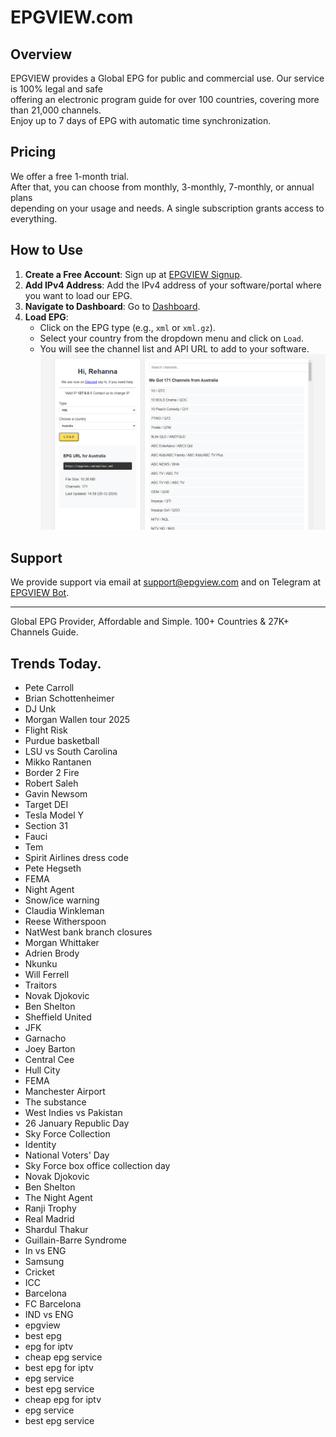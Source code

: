 # EPGVIEW.com



## Overview
EPGVIEW provides a Global EPG for public and commercial use. Our service is 100% legal and safe\
offering an electronic program guide for over 100 countries, covering more than 21,000 channels.\
Enjoy up to 7 days of EPG with automatic time synchronization.

## Pricing
We offer a free 1-month trial. \
After that, you can choose from monthly, 3-monthly, 7-monthly, or annual plans \
depending on your usage and needs. A single subscription grants access to everything.

## How to Use
1. **Create a Free Account**: Sign up at [EPGVIEW Signup](https://epgview.com/signup.php).
2. **Add IPv4 Address**: Add the IPv4 address of your software/portal where you want to load our EPG.
3. **Navigate to Dashboard**: Go to [Dashboard](https://epgview.com/dashboard.php).
4. **Load EPG**:
   - Click on the EPG type (e.g., `xml` or `xml.gz`).
   - Select your country from the dropdown menu and click on `Load`.
   - You will see the channel list and API URL to add to your software.
![EPGVIEW](img/dashboard.png)
## Support
We provide support via email at [support@epgview.com](mailto:support@epgview.com) and on Telegram at [EPGVIEW Bot](https://t.me/epgview_bot).

---

Global EPG Provider, Affordable and Simple. 100+ Countries & 27K+ Channels Guide.

## Trends Today.

- Pete Carroll
- Brian Schottenheimer
- DJ Unk
- Morgan Wallen tour 2025
- Flight Risk
- Purdue basketball
- LSU vs South Carolina
- Mikko Rantanen
- Border 2 Fire
- Robert Saleh
- Gavin Newsom
- Target DEI
- Tesla Model Y
- Section 31
- Fauci
- Tem
- Spirit Airlines dress code
- Pete Hegseth
- FEMA
- Night Agent
- Snow/ice warning
- Claudia Winkleman
- Reese Witherspoon
- NatWest bank branch closures
- Morgan Whittaker
- Adrien Brody
- Nkunku
- Will Ferrell
- Traitors
- Novak Djokovic
- Ben Shelton
- Sheffield United
- JFK
- Garnacho
- Joey Barton
- Central Cee
- Hull City
- FEMA
- Manchester Airport
- The substance
- West Indies vs Pakistan
- 26 January Republic Day
- Sky Force Collection
- Identity
- National Voters' Day
- Sky Force box office collection day
- Novak Djokovic
- Ben Shelton
- The Night Agent
- Ranji Trophy
- Real Madrid
- Shardul Thakur
- Guillain-Barre Syndrome
- In vs ENG
- Samsung
- Cricket
- ICC
- Barcelona
- FC Barcelona
- IND vs ENG
- epgview
- best epg
- epg for iptv
- cheap epg service
- best epg for iptv
- epg service
- best epg service
- cheap epg for iptv
- epg service
- best epg service
